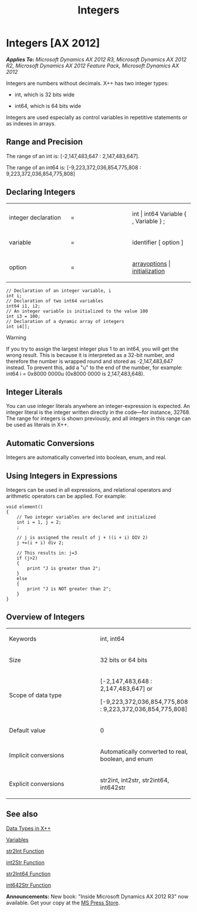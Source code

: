 ﻿---
title: Integers
TOCTitle: Integers
ms:assetid: a7ab2d52-b962-47cc-8d29-d6401b8b9241
ms:mtpsurl: https://msdn.microsoft.com/en-us/library/Aa851966(v=AX.60)
ms:contentKeyID: 35248478
ms.date: 05/18/2015
mtps_version: v=AX.60
---

# Integers [AX 2012]


_**Applies To:** Microsoft Dynamics AX 2012 R3, Microsoft Dynamics AX 2012 R2, Microsoft Dynamics AX 2012 Feature Pack, Microsoft Dynamics AX 2012_

Integers are numbers without decimals. X++ has two integer types:

  - int, which is 32 bits wide

  - int64, which is 64 bits wide

Integers are used especially as control variables in repetitive statements or as indexes in arrays.

## Range and Precision

The range of an int is: \[-2,147,483,647 : 2,147,483,647\].

The range of an int64 is: \[-9,223,372,036,854,775,808 : 9,223,372,036,854,775,808\]

## Declaring Integers

<table>
<colgroup>
<col style="width: 33%" />
<col style="width: 33%" />
<col style="width: 33%" />
</colgroup>
<tbody>
<tr class="odd">
<td><p>integer declaration</p></td>
<td><p>=</p></td>
<td><p>int | int64 Variable { , Variable } ;</p></td>
</tr>
<tr class="even">
<td><p>variable</p></td>
<td><p>=</p></td>
<td><p>identifier [ option ]</p></td>
</tr>
<tr class="odd">
<td><p>option</p></td>
<td><p>=</p></td>
<td><p><a href="arrays.md">arrayoptions</a> | <a href="declaration-of-variables.md">initialization</a></p></td>
</tr>
</tbody>
</table>


    // Declaration of an integer variable, i
    int i;
    // Declaration of two int64 variables
    int64 i1, i2;
    // An integer variable is initialized to the value 100
    int i3 = 100;
    // Declaration of a dynamic array of integers
    int i4[];


> [!WARNING]
> <P>If you try to assign the largest integer plus 1 to an int64, you will get the wrong result. This is because it is interpreted as a 32-bit number, and therefore the number is wrapped round and stored as -2,147,483,647 instead. To prevent this, add a "u" to the end of the number, for example: int64 i = 0x8000 0000u (0x8000 0000 is 2,147,483,648).</P>



## Integer Literals

You can use integer literals anywhere an integer-expression is expected. An integer literal is the integer written directly in the code—for instance, 32768. The range for integers is shown previously, and all integers in this range can be used as literals in X++.

## Automatic Conversions

Integers are automatically converted into boolean, enum, and real.

## Using Integers in Expressions

Integers can be used in all expressions, and relational operators and arithmetic operators can be applied. For example:

    void element() 
    {
        // Two integer variables are declared and initialized
        int i = 1, j = 2;
        ;
     
        // j is assigned the result of j + ((i + i) DIV 2)
        j +=(i + i) div 2;
     
        // This results in: j=3
        if (j>2)
        { 
            print "J is greater than 2";
        }
        else 
        {
            print "J is NOT greater than 2";
        }
    }

## Overview of Integers

<table>
<colgroup>
<col style="width: 50%" />
<col style="width: 50%" />
</colgroup>
<tbody>
<tr class="odd">
<td><p>Keywords</p></td>
<td><p>int, int64</p></td>
</tr>
<tr class="even">
<td><p>Size</p></td>
<td><p>32 bits or 64 bits</p></td>
</tr>
<tr class="odd">
<td><p>Scope of data type</p></td>
<td><p>[-2,147,483,648 : 2,147,483,647] or</p>
<p>[-9,223,372,036,854,775,808 : 9,223,372,036,854,775,808]</p></td>
</tr>
<tr class="even">
<td><p>Default value</p></td>
<td><p>0</p></td>
</tr>
<tr class="odd">
<td><p>Implicit conversions</p></td>
<td><p>Automatically converted to real, boolean, and enum</p></td>
</tr>
<tr class="even">
<td><p>Explicit conversions</p></td>
<td><p>str2int, int2str, str2int64, int642str</p></td>
</tr>
</tbody>
</table>


## See also

[Data Types in X++](data-types-in-x.md)

[Variables](variables.md)

[str2Int Function](https://msdn.microsoft.com/en-us/library/aa845181\(v=ax.60\))

[int2Str Function](https://msdn.microsoft.com/en-us/library/aa851371\(v=ax.60\))

[str2Int64 Function](https://msdn.microsoft.com/en-us/library/aa882138\(v=ax.60\))

[int642Str Function](https://msdn.microsoft.com/en-us/library/aa619939\(v=ax.60\))

  
**Announcements:** New book: "Inside Microsoft Dynamics AX 2012 R3" now available. Get your copy at the [MS Press Store](https://www.microsoftpressstore.com/store/inside-microsoft-dynamics-ax-2012-r3-9780735685109).

